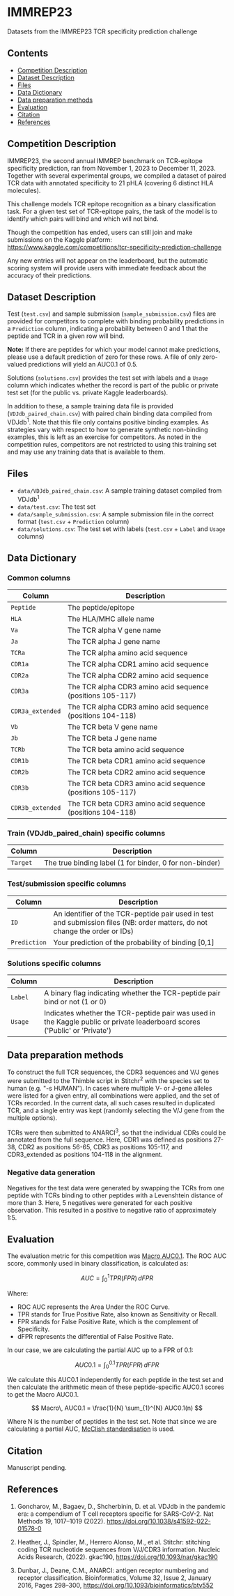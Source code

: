 # IMMREP23

Datasets from the IMMREP23 TCR specificity prediction challenge


## Contents
- [Competition Description](#competition-description)
- [Dataset Description](#dataset-description)
- [Files](#files)
- [Data Dictionary](#data-dictionary)
- [Data preparation methods](#data-preparation-methods)
- [Evaluation](#evaluation)
- [Citation](#citation)
- [References](#references)

## Competition Description

IMMREP23, the second annual IMMREP benchmark on TCR-epitope specificity prediction, ran from November 1, 2023 to December 11, 2023. Together with several experimental groups, we compiled a dataset of paired TCR data with annotated specificity to 21 pHLA (covering 6 distinct HLA molecules).

This challenge models TCR epitope recognition as a binary classification task. For a given test set of TCR-epitope pairs, the task of the model is to identify which pairs will bind and which will not bind.

Though the competition has ended, users can still join and make submissions on the Kaggle platform:
https://www.kaggle.com/competitions/tcr-specificity-prediction-challenge

Any new entries will not appear on the leaderboard, but the automatic scoring system will provide users with immediate feedback about the accuracy of their predictions.

## Dataset Description

Test (`test.csv`) and sample submission (`sample_submission.csv`) files are provided for competitors to complete with binding probability predictions in a `Prediction` column, indicating a probability between 0 and 1 that the peptide and TCR in a given row will bind.

**Note:** If there are peptides for which your model cannot make predictions, please use a default prediction of zero for these rows. A file of only zero-valued predictions will yield an AUC0.1 of 0.5.

Solutions (`solutions.csv`) provides the test set with labels and a `Usage` column which indicates whether the record is part of the public or private test set (for the public vs. private Kaggle leaderboards).

In addition to these, a sample training data file is provided (`VDJdb_paired_chain.csv`) with paired chain binding data compiled from VDJdb<sup>1</sup>. Note that this file only contains positive binding examples. As strategies vary with respect to how to generate synthetic non-binding examples, this is left as an exercise for competitors. As noted in the competition rules, competitors are not restricted to using this training set and may use any training data that is available to them.

## Files

- `data/VDJdb_paired_chain.csv`: A sample training dataset compiled from VDJdb<sup>1</sup>
- `data/test.csv`: The test set
- `data/sample_submission.csv`: A sample submission file in the correct format (`test.csv` + `Prediction` column)
- `data/solutions.csv`: The test set with labels (`test.csv` + `Label` and `Usage` columns)

## Data Dictionary

### Common columns

| Column | Description |
|--------|-------------|
| `Peptide` | The peptide/epitope |
| `HLA` | The HLA/MHC allele name |
| `Va` | The TCR alpha V gene name |
| `Ja` | The TCR alpha J gene name |
| `TCRa` | The TCR alpha amino acid sequence |
| `CDR1a` | The TCR alpha CDR1 amino acid sequence |
| `CDR2a` | The TCR alpha CDR2 amino acid sequence |
| `CDR3a` | The TCR alpha CDR3 amino acid sequence (positions 105-117) |
| `CDR3a_extended` | The TCR alpha CDR3 amino acid sequence (positions 104-118) |
| `Vb` | The TCR beta V gene name |
| `Jb` | The TCR beta J gene name |
| `TCRb` | The TCR beta amino acid sequence |
| `CDR1b` | The TCR beta CDR1 amino acid sequence |
| `CDR2b` | The TCR beta CDR2 amino acid sequence |
| `CDR3b` | The TCR beta CDR3 amino acid sequence (positions 105-117) |
| `CDR3b_extended` | The TCR beta CDR3 amino acid sequence (positions 104-118) |

### Train (VDJdb_paired_chain) specific columns

| Column | Description |
|--------|-------------|
| `Target` | The true binding label (1 for binder, 0 for non-binder) |

### Test/submission specific columns

| Column | Description |
|--------|-------------|
| `ID` | An identifier of the TCR-peptide pair used in test and submission files (NB: order matters, do not change the order or IDs) |
| `Prediction` | Your prediction of the probability of binding [0,1] |

### Solutions specific columns

| Column | Description |
|--------|-------------|
| `Label` | A binary flag indicating whether the TCR-peptide pair bind or not (1 or 0) |
| `Usage` | Indicates whether the TCR-peptide pair was used in the Kaggle public or private leaderboard scores ('Public' or 'Private') |

## Data preparation methods

To construct the full TCR sequences, the CDR3 sequences and V/J genes were submitted to the Thimble script in Stitchr<sup>2</sup> with the species set to human (e.g. "-s HUMAN"). In cases where multiple V- or J-gene alleles were listed for a given entry, all combinations were applied, and the set of TCRs recorded. In the current data, all such cases resulted in duplicated TCR, and a single entry was kept (randomly selecting the V/J gene from the multiple options).

TCRs were then submitted to ANARCI<sup>3</sup>, so that the individual CDRs could be annotated from the full sequence. Here, CDR1 was defined as positions 27-38, CDR2 as positions 56-65, CDR3 as positions 105-117, and CDR3_extended as positions 104-118 in the alignment.

### Negative data generation

Negatives for the test data were generated by swapping the TCRs from one peptide with TCRs binding to other peptides with a Levenshtein distance of more than 3. Here, 5 negatives were generated for each positive observation. This resulted in a positive to negative ratio of approximately 1:5.

## Evaluation

The evaluation metric for this competition was [Macro AUC0.1](https://scikit-learn.org/stable/modules/generated/sklearn.metrics.roc_auc_score.html). The ROC AUC score, commonly used in binary classification, is calculated as: 

$$ AUC = \int_0^1 TPR(FPR)\, dFPR $$

Where:
- ROC AUC represents the Area Under the ROC Curve.
- TPR stands for True Positive Rate, also known as Sensitivity or Recall.
- FPR stands for False Positive Rate, which is the complement of Specificity.
- dFPR represents the differential of False Positive Rate.

In our case, we are calculating the partial AUC up to a FPR of 0.1:

$$ AUC0.1 = \int_0^{0.1} TPR(FPR)\, dFPR $$

We calculate this AUC0.1 independently for each peptide in the test set and then calculate the arithmetic mean of these peptide-specific AUC0.1 scores to get the Macro AUC0.1.

$$ Macro\, AUC0.1 = \frac{1}{N} \sum_{1}^{N} AUC0.1(n) $$

Where N is the number of peptides in the test set. Note that since we are calculating a partial AUC, [McClish standardisation](https://doi.org/10.1177/0272989X8900900307) is used.

## Citation

Manuscript pending.

## References

1. Goncharov, M., Bagaev, D., Shcherbinin, D. et al. VDJdb in the pandemic era: a compendium of T cell receptors specific for SARS-CoV-2. Nat Methods 19, 1017–1019 (2022). https://doi.org/10.1038/s41592-022-01578-0

2. Heather, J., Spindler, M., Herrero Alonso, M., et al. Stitchr: stitching coding TCR nucleotide sequences from V/J/CDR3 information. Nucleic Acids Research, (2022). gkac190, https://doi.org/10.1093/nar/gkac190

3. Dunbar, J., Deane, C.M., ANARCI: antigen receptor numbering and receptor classification. Bioinformatics, Volume 32, Issue 2, January 2016, Pages 298–300, https://doi.org/10.1093/bioinformatics/btv552
